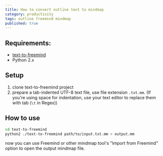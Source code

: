 ```yaml
---
title: How to convert outline text to mindmap
category: productivity
tags: outline freemind mindmap
published: true
---
```


## Requirements:
- [text-to-freemind](https://github.com/wbolster/text-to-freemind)
- Python 2.x

## Setup
1. clone text-to-freemind project
2. prepare a tab-indented UTF-8 text file, use file extension `.txt.mm`. (If you're using space for indentation, use your text editor to replace them with tab (`\t` in Regex))

## How to use
```bash
cd text-to-freemind
python2 ./text-to-freemind path/to/input.txt.mm > output.mm
```

now you can use Freemind or other mindmap tool's "Import from Freemind" option to open the output mindmap file.